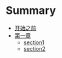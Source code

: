 # Summary

* [开始之前](README.md)
* [第一章](chapter1/README.md)
  * [section1](chapter1/section1.md)
  * [section2](chapter1/section2.md)